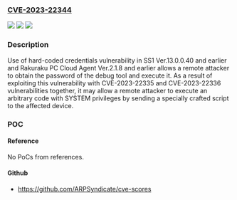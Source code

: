 ### [CVE-2023-22344](https://cve.mitre.org/cgi-bin/cvename.cgi?name=CVE-2023-22344)
![](https://img.shields.io/static/v1?label=Product&message=SS1%20and%20Rakuraku%20PC%20Cloud&color=blue)
![](https://img.shields.io/static/v1?label=Version&message=n%2Fa&color=blue)
![](https://img.shields.io/static/v1?label=Vulnerability&message=Use%20of%20hard-coded%20credentials&color=brighgreen)

### Description

Use of hard-coded credentials vulnerability in SS1 Ver.13.0.0.40 and earlier and Rakuraku PC Cloud Agent Ver.2.1.8 and earlier allows a remote attacker to obtain the password of the debug tool and execute it. As a result of exploiting this vulnerability with CVE-2023-22335 and CVE-2023-22336 vulnerabilities together, it may allow a remote attacker to execute an arbitrary code with SYSTEM privileges by sending a specially crafted script to the affected device.

### POC

#### Reference
No PoCs from references.

#### Github
- https://github.com/ARPSyndicate/cve-scores


